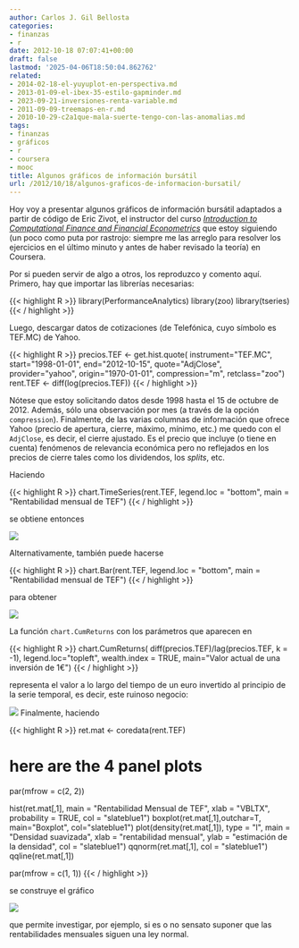 ```yaml
---
author: Carlos J. Gil Bellosta
categories:
- finanzas
- r
date: 2012-10-18 07:07:41+00:00
draft: false
lastmod: '2025-04-06T18:50:04.862762'
related:
- 2014-02-18-el-yuyuplot-en-perspectiva.md
- 2013-01-09-el-ibex-35-estilo-gapminder.md
- 2023-09-21-inversiones-renta-variable.md
- 2011-09-09-treemaps-en-r.md
- 2010-10-29-c2a1que-mala-suerte-tengo-con-las-anomalias.md
tags:
- finanzas
- gráficos
- r
- coursera
- mooc
title: Algunos gráficos de información bursátil
url: /2012/10/18/algunos-graficos-de-informacion-bursatil/
---
```


Hoy voy a presentar algunos gráficos de información bursátil adaptados a partir de código de Eric Zivot, el instructor del curso [_Introduction to Computational Finance and Financial Econometrics_](http://class.coursera.org/compfinance-2012-001) que estoy siguiendo (un poco como puta por rastrojo: siempre me las arreglo para resolver los ejercicios en el último minuto y antes de haber revisado la teoría) en Coursera.

Por si pueden servir de algo a otros, los reproduzco y comento aquí. Primero, hay que importar las librerías necesarias:

{{< highlight R >}}
library(PerformanceAnalytics)
library(zoo)
library(tseries)
{{< / highlight >}}

Luego, descargar datos de cotizaciones (de Telefónica, cuyo símbolo es TEF.MC) de Yahoo.

{{< highlight R >}}
precios.TEF <- get.hist.quote(
    instrument="TEF.MC", start="1998-01-01",
    end="2012-10-15", quote="AdjClose",
    provider="yahoo", origin="1970-01-01",
    compression="m", retclass="zoo")
rent.TEF <- diff(log(precios.TEF))
{{< / highlight >}}

Nótese que estoy solicitando datos desde 1998 hasta el 15 de octubre de 2012. Además, sólo una observación por mes (a través de la opción `compression`). Finalmente, de las varias columnas de información que ofrece Yahoo (precio de apertura, cierre, máximo, mínimo, etc.) me quedo con el `AdjClose`, es decir, el cierre ajustado. Es el precio que incluye (o tiene en cuenta) fenómenos de relevancia económica pero no reflejados en los precios de cierre tales como los dividendos, los _splits_, etc.

Haciendo

{{< highlight R >}}
chart.TimeSeries(rent.TEF, legend.loc = "bottom", main = "Rentabilidad mensual de TEF")
{{< / highlight >}}

se obtiene entonces

![](/wp-uploads/2012/10/rentabilidad_TEF-300x245.png#center)

Alternativamente, también puede hacerse

{{< highlight R >}}
chart.Bar(rent.TEF, legend.loc = "bottom", main = "Rentabilidad mensual de TEF")
{{< / highlight >}}

para obtener

![](/wp-uploads/2012/10/rentabilidad_TEF_barras-300x245.png#center)

La función `chart.CumReturns` con los parámetros que aparecen en

{{< highlight R >}}
chart.CumReturns(
    diff(precios.TEF)/lag(precios.TEF, k = -1),
    legend.loc="topleft", wealth.index = TRUE,
    main="Valor actual de una inversión de 1€")
{{< / highlight >}}

representa el valor a lo largo del tiempo de un euro invertido al principio de la serie temporal, es decir, este ruinoso negocio:

![](/wp-uploads/2012/10/rentabilidad_1_euro_TEF-300x245.png#center)
Finalmente, haciendo

{{< highlight R >}}
ret.mat <- coredata(rent.TEF)

# here are the 4 panel plots
par(mfrow = c(2, 2))

hist(ret.mat[,1],
    main = "Rentabilidad Mensual de TEF",
    xlab = "VBLTX", probability = TRUE, col = "slateblue1")
boxplot(ret.mat[,1],outchar=T,
    main="Boxplot", col="slateblue1")
plot(density(ret.mat[,1]),
    type = "l", main = "Densidad suavizada",
    xlab = "rentabilidad mensual",
    ylab = "estimación de la densidad",
    col = "slateblue1")
qqnorm(ret.mat[,1], col = "slateblue1")
qqline(ret.mat[,1])

par(mfrow = c(1, 1))
{{< / highlight >}}

se construye el gráfico

![](/wp-uploads/2012/10/analisis_normalidad-300x300.png#center)

que permite investigar, por ejemplo, si es o no sensato suponer que las rentabilidades mensuales siguen una ley normal.